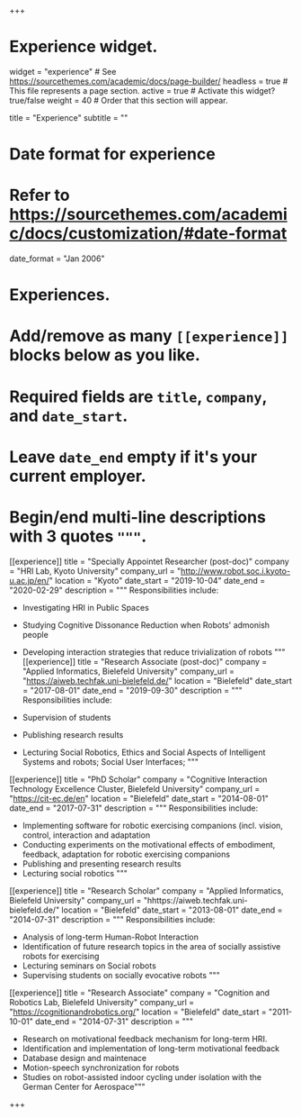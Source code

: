 +++
# Experience widget.
widget = "experience"  # See https://sourcethemes.com/academic/docs/page-builder/
headless = true  # This file represents a page section.
active = true  # Activate this widget? true/false
weight = 40  # Order that this section will appear.

title = "Experience"
subtitle = ""

# Date format for experience
#   Refer to https://sourcethemes.com/academic/docs/customization/#date-format
date_format = "Jan 2006"

# Experiences.
#   Add/remove as many `[[experience]]` blocks below as you like.
#   Required fields are `title`, `company`, and `date_start`.
#   Leave `date_end` empty if it's your current employer.
#   Begin/end multi-line descriptions with 3 quotes `"""`.


[[experience]]
  title = "Specially Appointet Researcher (post-doc)"
  company = "HRI Lab, Kyoto University"
  company_url = "http://www.robot.soc.i.kyoto-u.ac.jp/en/"
  location = "Kyoto"
  date_start = "2019-10-04"
  date_end = "2020-02-29"
  description = """
  Responsibilities include:
  
  * Investigating HRI in Public Spaces
  * Studying Cognitive Dissonance Reduction when Robots' admonish people 
  * Developing interaction strategies that reduce trivialization of robots
  """
[[experience]]
  title = "Research Associate (post-doc)"
  company = "Applied Informatics, Bielefeld University"
  company_url = "https://aiweb.techfak.uni-bielefeld.de/"
  location = "Bielefeld"
  date_start = "2017-08-01"
  date_end = "2019-09-30"
  description = """
  Responsibilities include:
  
  * Supervision of students
  * Publishing research results
  * Lecturing Social Robotics, Ethics and Social Aspects of Intelligent Systems and robots; Social User Interfaces;
  """


[[experience]]
  title = "PhD Scholar"
  company = "Cognitive Interaction Technology Excellence Cluster, Bielefeld University"
  company_url = "https://cit-ec.de/en"
  location = "Bielefeld"
  date_start = "2014-08-01"
  date_end = "2017-07-31"
  description = """
  Responsibilities include:
  
  * Implementing software for robotic exercising companions (incl. vision, control, interaction and adaptation
  * Conducting experiments on the motivational effects of embodiment, feedback, adaptation for robotic exercising companions 
  * Publishing and presenting research results
  * Lecturing social robotics
  """

[[experience]]
  title = "Research Scholar"
  company = "Applied Informatics, Bielefeld University"
  company_url = "hhttps://aiweb.techfak.uni-bielefeld.de/"
  location = "Bielefeld"
  date_start = "2013-08-01"
  date_end = "2014-07-31"
  description = """
  Responsibilities include:
  
  * Analysis of long-term Human-Robot Interaction
  * Identification of future research topics in the area of socially assistive robots for exercising
  * Lecturing seminars on Social robots
  * Supervising students on socially evocative robots 
  """

[[experience]]
  title = "Research Associate"
  company = "Cognition and Robotics Lab, Bielefeld University"
  company_url = "https://cognitionandrobotics.org/"
  location = "Bielefeld"
  date_start = "2011-10-01"
  date_end = "2014-07-31"
  description = """
  * Research on motivational feedback mechanism for long-term HRI.
  * Identification and implementation of long-term motivational feedback
  * Database design and maintenace
  * Motion-speech synchronization for robots
  * Studies on robot-assisted indoor cycling under isolation with the German Center for Aerospace"""

+++
